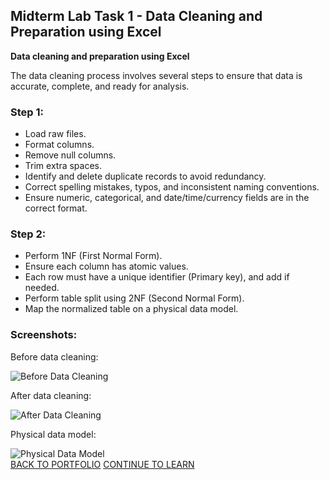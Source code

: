 <section id="midterm-task">
  <h2>Midterm Lab Task 1 - Data Cleaning and Preparation using Excel</h2>
  <p><strong>Data cleaning and preparation using Excel</strong></p>
  <p>The data cleaning process involves several steps to ensure that data is accurate, complete, and ready for analysis.</p>
  <h3>Step 1:</h3>
  <ul>
    <li>Load raw files.</li>
    <li>Format columns.</li>
    <li>Remove null columns.</li>
    <li>Trim extra spaces.</li>
    <li>Identify and delete duplicate records to avoid redundancy.</li>
    <li>Correct spelling mistakes, typos, and inconsistent naming conventions.</li>
    <li>Ensure numeric, categorical, and date/time/currency fields are in the correct format.</li>
  </ul>
  <h3>Step 2:</h3>
  <ul>
    <li>Perform 1NF (First Normal Form).</li>
    <li>Ensure each column has atomic values.</li>
    <li>Each row must have a unique identifier (Primary key), and add if needed.</li>
    <li>Perform table split using 2NF (Second Normal Form).</li>
    <li>Map the normalized table on a physical data model.</li>
  </ul>
  <h3>Screenshots:</h3>
  <p>Before data cleaning:</p>
  <img src="https://github.com/user-attachments/assets/2b46d8e7-26db-4294-a46e-ff147f5e15bd" alt="Before Data Cleaning">
  <p>After data cleaning:</p>
  <img src="https://github.com/user-attachments/assets/2265027f-f163-4471-9054-2694371a4f16" alt="After Data Cleaning">
  <p>Physical data model:</p>
  <img src="https://github.com/user-attachments/assets/98f5680d-0dfa-4e86-8188-c53a60f56101" alt="Physical Data Model">
  <div>
    <a href="https://chan-edm.github.io/README/" class="btn">BACK TO PORTFOLIO</a>
    <a href="http://chan-edm.github.io/Midterm-lab-task-2/" class="btn">CONTINUE TO LEARN</a>
  </div>
</section>

